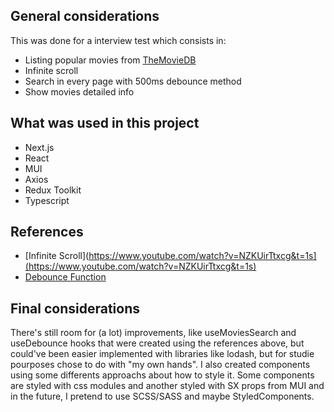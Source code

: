 ## General considerations
  This was done for a interview test which consists in:
  - Listing popular movies from [TheMovieDB](https://www.themoviedb.org/documentation/api)
  - Infinite scroll
  - Search in every page with 500ms debounce method
  - Show movies detailed info

## What was used in this project
   - Next.js
   - React
   - MUI
   - Axios
   - Redux Toolkit
   - Typescript
 
## References
   - [Infinite Scroll](https://www.youtube.com/watch?v=NZKUirTtxcg&t=1s](https://www.youtube.com/watch?v=NZKUirTtxcg&t=1s)
   - [Debounce Function](https://www.youtube.com/watch?v=PySFIsgXNZ0&t=848s)

## Final considerations
  There's still room for (a lot) improvements, like useMoviesSearch and useDebounce hooks that were created using the references above, but could've been easier implemented with libraries like lodash, but for studie pourposes chose to do with "my own hands". I also created components using some differents approachs about how to style it. Some components are styled with css modules and another styled with SX props from MUI and in the future, I pretend to use SCSS/SASS and maybe StyledComponents.
